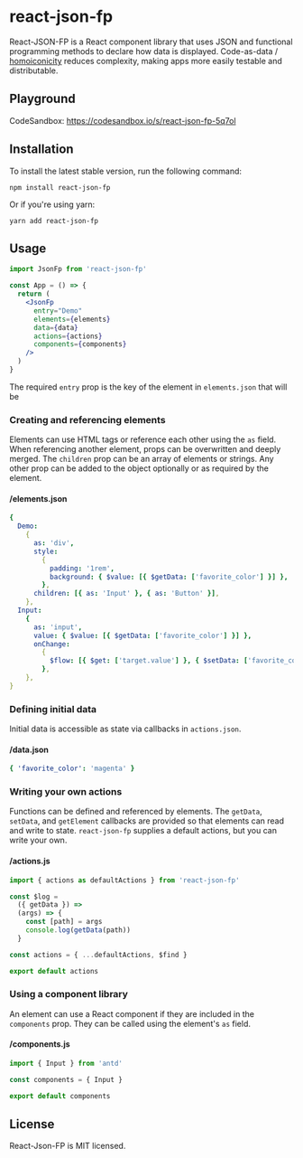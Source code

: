 # react-json-fp

React-JSON-FP is a React component library that uses JSON and functional programming methods to declare how data is displayed. Code-as-data / [homoiconicity](https://en.wikipedia.org/wiki/Homoiconicity) reduces complexity, making apps more easily testable and distributable.

## Playground

CodeSandbox: <https://codesandbox.io/s/react-json-fp-5q7ol>

## Installation

To install the latest stable version, run the following command:

`npm install react-json-fp`

Or if you're using yarn:

`yarn add react-json-fp`

## Usage

```jsx
import JsonFp from 'react-json-fp'

const App = () => {
  return (
    <JsonFp
      entry="Demo"
      elements={elements}
      data={data}
      actions={actions}
      components={components}
    />
  )
}
```

The required `entry` prop is the key of the element in `elements.json` that will be

### Creating and referencing elements

Elements can use HTML tags or reference each other using the `as` field. When referencing another element, props can be overwritten and deeply merged. The `children` prop can be an array of elements or strings. Any other prop can be added to the object optionally or as required by the element.

#### /elements.json

```yaml
{
  Demo:
    {
      as: 'div',
      style:
        {
          padding: '1rem',
          background: { $value: [{ $getData: ['favorite_color'] }] },
        },
      children: [{ as: 'Input' }, { as: 'Button' }],
    },
  Input:
    {
      as: 'input',
      value: { $value: [{ $getData: ['favorite_color'] }] },
      onChange:
        {
          $flow: [{ $get: ['target.value'] }, { $setData: ['favorite_color'] }],
        },
    },
}
```

### Defining initial data

Initial data is accessible as state via callbacks in `actions.json`.

#### /data.json

```yaml
{ 'favorite_color': 'magenta' }
```

### Writing your own actions

Functions can be defined and referenced by elements. The `getData`, `setData`, and `getElement` callbacks are provided so that elements can read and write to state. `react-json-fp` supplies a default actions, but you can write your own.

#### /actions.js

```jsx
import { actions as defaultActions } from 'react-json-fp'

const $log =
  ({ getData }) =>
  (args) => {
    const [path] = args
    console.log(getData(path))
  }

const actions = { ...defaultActions, $find }

export default actions
```

### Using a component library

An element can use a React component if they are included in the `components` prop. They can be called using the element's `as` field.

#### /components.js

```javascript
import { Input } from 'antd'

const components = { Input }

export default components
```

## License

React-Json-FP is MIT licensed.
